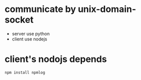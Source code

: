 # communicate by unix-domain-socket

* server use python
* client use nodejs

# client's nodojs depends

```
npm install npmlog
```
